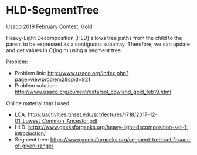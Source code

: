 # HLD-SegmentTree

Usaco 2019 February Contest, Gold 

Heavy-Light Decomposition (HLD) allows tree paths from the child to the parent to be expressed as a contiguous subarray. Therefore, we can  update and get values in O(log n) using a segment tree. 

Problem: 
- Problem link: http://www.usaco.org/index.php?page=viewproblem2&cpid=921
- Problem solution: http://www.usaco.org/current/data/sol_cowland_gold_feb19.html

Online material that I used: 
- LCA: https://activities.tjhsst.edu/sct/lectures/1718/2017-12-01_Lowest_Common_Ancestor.pdf
- HLD: https://www.geeksforgeeks.org/heavy-light-decomposition-set-1-introduction/
- Segment tree: https://www.geeksforgeeks.org/segment-tree-set-1-sum-of-given-range/

